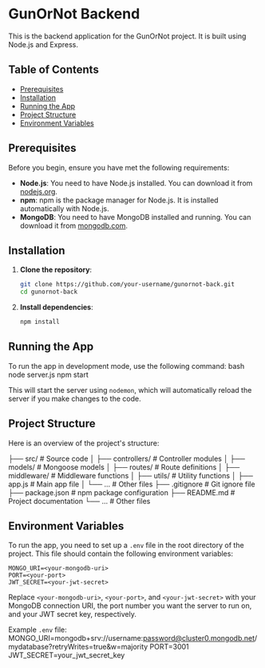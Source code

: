 # GunOrNot Backend

This is the backend application for the GunOrNot project. It is built using Node.js and Express.

## Table of Contents

- [Prerequisites](#prerequisites)
- [Installation](#installation)
- [Running the App](#running-the-app)
- [Project Structure](#project-structure)
- [Environment Variables](#environment-variables)

## Prerequisites

Before you begin, ensure you have met the following requirements:

- **Node.js**: You need to have Node.js installed. You can download it from [nodejs.org](https://nodejs.org/).
- **npm**: npm is the package manager for Node.js. It is installed automatically with Node.js.
- **MongoDB**: You need to have MongoDB installed and running. You can download it from [mongodb.com](https://www.mongodb.com/).

## Installation

1. **Clone the repository**:

   ```bash
   git clone https://github.com/your-username/gunornot-back.git
   cd gunornot-back
   ```

2. **Install dependencies**:
   ```bash
   npm install
   ```

## Running the App

To run the app in development mode, use the following command:
bash
node server.js
npm start

This will start the server using `nodemon`, which will automatically reload the server if you make changes to the code.

## Project Structure

Here is an overview of the project's structure:

├── src/ # Source code
│ ├── controllers/ # Controller modules
│ ├── models/ # Mongoose models
│ ├── routes/ # Route definitions
│ ├── middleware/ # Middleware functions
│ ├── utils/ # Utility functions
│ ├── app.js # Main app file
│ └── ... # Other files
├── .gitignore # Git ignore file
├── package.json # npm package configuration
├── README.md # Project documentation
└── ... # Other files

## Environment Variables

To run the app, you need to set up a `.env` file in the root directory of the project. This file should contain the following environment variables:

```
MONGO_URI=<your-mongodb-uri>
PORT=<your-port>
JWT_SECRET=<your-jwt-secret>
```

Replace `<your-mongodb-uri>`, `<your-port>`, and `<your-jwt-secret>` with your MongoDB connection URI, the port number you want the server to run on, and your JWT secret key, respectively.

Example `.env` file:
MONGO_URI=mongodb+srv://username:password@cluster0.mongodb.net/mydatabase?retryWrites=true&w=majority
PORT=3001
JWT_SECRET=your_jwt_secret_key
